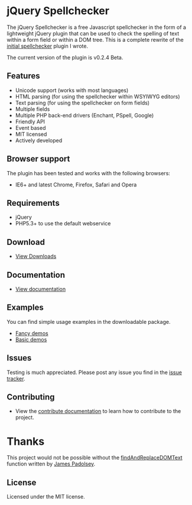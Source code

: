 # jQuery Spellchecker

The jQuery Spellchecker is a free Javascript spellchecker in the form of a lightweight jQuery plugin that can be used to check the spelling of text within a form field or within a DOM tree.
This is a complete rewrite of the [initial spellchecker](http://code.google.com/p/jquery-spellchecker/) plugin I wrote.

The current version of the plugin is v0.2.4 Beta.

## Features

* Unicode support (works with most languages)
* HTML parsing (for using the spellchecker within WSYIWYG editors)
* Text parsing (for using the spellchecker on form fields)
* Multiple fields
* Multiple PHP back-end drivers (Enchant, PSpell, Google)
* Friendly API
* Event based
* MIT licensed
* Actively developed


## Browser support

The plugin has been tested and works with the following browsers:

* IE6+ and latest Chrome, Firefox, Safari and Opera

## Requirements

* jQuery
* PHP5.3+ to use the default webservice

## Download

* [View Downloads](http://jquery-spellchecker.badsyntax.co/downloads.html)

## Documentation

* [View documentation](https://github.com/badsyntax/jquery-spellchecker/wiki/Documentation)

## Examples

You can find simple usage examples in the downloadable package.

* [Fancy demos](http://jquery-spellchecker.badsyntax.co)
* [Basic demos](http://jquery-spellchecker.badsyntax.co/basic)


## Issues

Testing is much appreciated. Please post any issue you find in the [issue tracker](https://github.com/badsyntax/jquery-spellchecker/issues).

## Contributing

* View the [contribute documentation](https://github.com/badsyntax/jquery-spellchecker/blob/master/CONTRIBUTING.md) to learn how to contribute to the project.

# Thanks

This project would not be possible without the [findAndReplaceDOMText](https://github.com/padolsey/findAndReplaceDOMText) function written by [James Padolsey](https://github.com/padolsey).

## License

Licensed under the MIT license.
